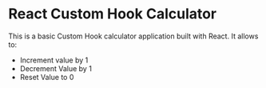 # React Custom Hook Calculator
This is a basic Custom Hook  calculator application built with React. It allows to:
- Increment value by 1
- Decrement Value by 1
- Reset Value to 0


